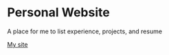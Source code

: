 # Personal Website
A place for me to list experience, projects, and resume

[My site](https://dylanmoon.github.io)
